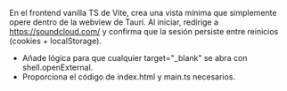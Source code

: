 En el frontend vanilla TS de Vite, crea una vista mínima que simplemente opere dentro de la webview de Tauri. Al iniciar, redirige a https://soundcloud.com/ y confirma que la sesión persiste entre reinicios (cookies + localStorage).
- Añade lógica para que cualquier target="_blank" se abra con shell.openExternal.
- Proporciona el código de index.html y main.ts necesarios.